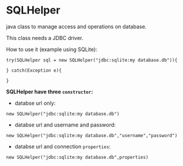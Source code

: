 # SQLHelper
java class to manage access and operations on database.

This class needs a JDBC driver.

How to use it (example using SQLite):

```
try(SQLHelper sql = new SQLHelper("jdbc:sqlite:my database.db")){

} catch(Exception e){

}
```
 **SQLHelper have three `constructor`:**
 - databse url only:
 ```
new SQLHelper("jdbc:sqlite:my database.db")
```

- databse url and username and password:
 ```
new SQLHelper("jdbc:sqlite:my database.db","username","password")
```

- databse url and connection `properties`:
 ```
new SQLHelper("jdbc:sqlite:my database.db",properties)
```
